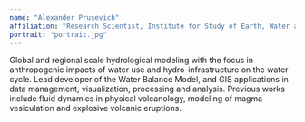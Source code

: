 ```yaml
---
name: "Alexander Prusevich"
affiliation: "Research Scientist, Institute for Study of Earth, Water and Space, UNH"
portrait: "portrait.jpg"
---
```


Global and regional scale hydrological modeling with the focus in anthropogenic impacts of water use and hydro-infrastructure on the water cycle. Lead developer of the Water Balance Model, and GIS applications in data management, visualization, processing and analysis. Previous works include fluid dynamics in physical volcanology, modeling of magma vesiculation and explosive volcanic eruptions.
